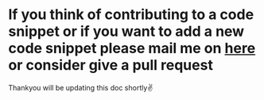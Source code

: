 # If you think of contributing to a code snippet or if you want to add a new code snippet please mail me on [here](mailto:email@mukeshkumarcharak@gmail.com) or consider give a pull request
Thankyou will be updating this doc shortly✌️
